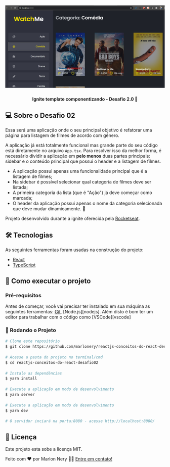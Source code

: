<h1 align="center">
    <img alt="ignite template componentizando a aplicacao" title="#ignite" src="./src/assets/banner.png" />
</h1>

<h4 align="center"> 
	Ignite template componentizando - Desafio 2.0 🚀 
</h4>


## 💻 Sobre o Desafio 02

Essa será uma aplicação onde o seu principal objetivo é refatorar uma página para listagem de filmes de acordo com gênero. 

A aplicação já está totalmente funcional mas grande parte do seu código está diretamente no arquivo `App.tsx`. Para resolver isso da melhor forma, é necessário dividir a aplicação em **pelo menos** duas partes principais: sidebar e o conteúdo principal que possui o header e a listagem de filmes.

- A aplicação possui apenas uma funcionalidade principal que é a listagem de filmes;
- Na sidebar é possível selecionar qual categoria de filmes deve ser listada;
- A primeira categoria da lista (que é "Ação") já deve começar como marcada;
- O header da aplicação possui apenas o nome da categoria selecionada que deve mudar dinamicamente.
 🚀

Projeto desenvolvido durante a ignite oferecida pela [Rocketseat](rs).


## 🛠 Tecnologias

As seguintes ferramentas foram usadas na construção do projeto:

- [React][reactjs]
- [TypeScript][typescript]


## 🚀 Como executar o projeto

### Pré-requisitos

Antes de começar, você vai precisar ter instalado em sua máquina as seguintes ferramentas:
[Git](https://git-scm.com), [Node.js][nodejs]. 
Além disto é bom ter um editor para trabalhar com o código como [VSCode][vscode]

### 🎲 Rodando o Projeto

```bash
# Clone este repositório
$ git clone https://github.com/marlonery/reactjs-conceitos-do-react-desafio02

# Acesse a pasta do projeto no terminal/cmd
$ cd reactjs-conceitos-do-react-desafio02

# Instale as dependências
$ yarn install

# Execute a aplicação em modo de desenvolvimento
$ yarn server

# Execute a aplicação em modo de desenvolvimento
$ yarn dev

# O servidor inciará na porta:8080 - acesse http://localhost:8080/ 
```

## 📝 Licença

Este projeto esta sobe a licença MIT.

Feito com ❤️ por Marlon Nery 👋🏽 [Entre em contato!](https://www.linkedin.com/in/marlon-nery-37411479/)

[typescript]: https://www.typescriptlang.org/
[reactjs]: https://reactjs.org
[yarn]: https://yarnpkg.com/
